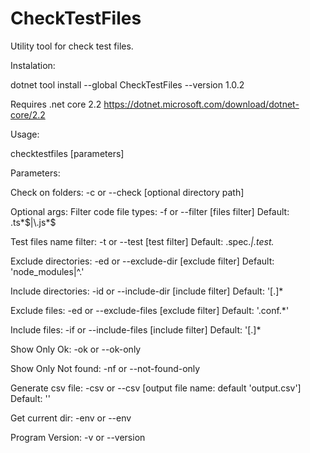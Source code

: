 # CheckTestFiles

Utility tool for check test files.

Instalation:

dotnet tool install --global CheckTestFiles --version 1.0.2

Requires .net core 2.2
https://dotnet.microsoft.com/download/dotnet-core/2.2

Usage:

checktestfiles [parameters]

Parameters:

Check on folders:
 -c or --check [optional directory path]

Optional args:
 Filter code file types:
     -f or --filter [files filter]
     Default: \.ts*$|\.js*$

 Test files name filter:
     -t or --test [test filter]
     Default: \.spec\.*|\.test\.*

 Exclude directories:
     -ed or --exclude-dir [exclude filter]
     Default: 'node_modules|^\.'

 Include directories:
     -id or --include-dir [include filter]
     Default: '[.]*

 Exclude files:
     -ed or --exclude-files [exclude filter]
     Default: '\.conf\.*'

 Include files:
     -if or --include-files [include filter]
     Default: '[.]*

 Show Only Ok:
     -ok or --ok-only

 Show Only Not found:
     -nf or --not-found-only

 Generate csv file:
     -csv or --csv [output file name: default 'output.csv']
     Default: ''

 Get current dir:
     -env or --env

 Program Version:
     -v or --version


